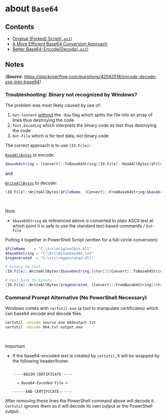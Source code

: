 # about `Base64`

## Contents

- [Original (Forked) Script(`.ps1`)](https://gist.github.com/pa-0/dff46cc6a9ac36c08138e0b54e8e0163#file-convert_binary_file_to_base64-ps1)
- [A More Efficient Base64 Conversion Approach](https://gist.github.com/pa-0/dff46cc6a9ac36c08138e0b54e8e0163#file-a-more-efficient-base64-conversion-in-pwsh-md)
- [Better Base64-Encode/Decode(`.ps1`)](https://gist.github.com/pa-0/dff46cc6a9ac36c08138e0b54e8e0163#file-better-b64encode_decode-ps1)

## Notes

_(**Source**: https://stackoverflow.com/questions/42592518/encode-decode-exe-into-base64)_

###  Troubleshooting: Binary not recognized by Windows?

The problem was most likely caused by use of:

1.  `Get-Content` <ins>without</ins> the `-Raw` flag which splits the file into an array of lines thus destroying the code
2.  `Text.Encoding` which interprets the binary code as text thus destroying the code
3.  `Out-File` which  is for text data, not binary code

The correct approach is to use `[IO.File]:`

[`ReadAllBytes`](https://msdn.microsoft.com/en-us/library/system.io.file.readallbytes\(v=vs.110\).aspx) to encode:

```powershell
$base64string = [Convert]::ToBase64String([IO.File]::ReadAllBytes($FileName))
```

and 

[`WriteAllBytes`](https://msdn.microsoft.com/en-us/library/system.io.file.writeallbytes\(v=vs.110\).aspx) to decode:

```powershell
[IO.File]::WriteAllBytes($FileName, [Convert]::FromBase64String($base64string))
```

<br/>

> [!Note]
> 
>- `$base64String` as referenced above is converted to plain ASCII text at which point it is safe to use the standard text-based commands / `Out-File`


Putting it together in PowerShell Script (written for a full-circle conversion):

```powershell
$FileName    = "C:\src\originalbin.dll"
$base64string = "C:\Src\binasbase64.txt"
$regenerated  = "C:\src\regenerated.dll"

# binary to text
[IO.File]::WriteAllBytes($base64string,[char[]][Convert]::ToBase64String([IO.File]::ReadAllBytes($FileName)))

# text back to binary
[IO.File]::WriteAllBytes($regenerated, [Convert]::FromBase64String([char[]][IO.File]::ReadAllBytes($base64string)))
```

### Command Prompt Alternative (No PowerShell Necessary)

Windows comes with `certutil.exe` (a tool to manipulate certificates) which can base64 encode and decode files.

```bash
certutil -encode source.exe b64output.txt
certutil -decode b64.txt output.exe
```

<br/>

>[!Important]
>- If the base64-encoded text is created by `certutil`,
>it will be wrapped by the following header/footer:
>   ```
>   
>   -----BEGIN CERTIFICATE-----
>   
>     < Base64-Encoded File >
>
>   ------END CERTIFICATE------
>   
>   ```
>

After removing these lines the PowerShell command above will decode it. `Certutil` ignores them so it will decode its own output or the PowerShell output.